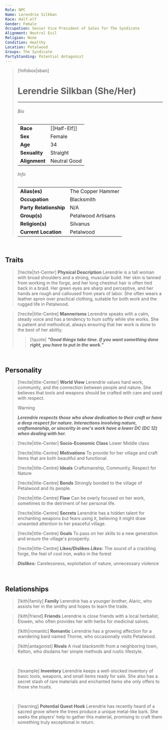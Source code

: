 ```yaml
---
Role: NPC
Name: Lerendrie Silkban
Race: Half-elf
Gender: Female
Occupation: Senior Vice President of Sales for The Syndicate
Alignment: Neutral Evil
Religion: None
Condition: Healthy
Location: Petalwood
Groups: The Syndicate
PartyStanding: Potential Antagonist
---
```


> [!infobox|sban]
> # Lerendrie Silkban (She/Her)
>---
>
> ###### Bio
>  | | |
> |---|---|
> | **Race** | [[Half-Elf]] |
> | **Sex** |  Female |
> | **Age** | 34 |
> | **Sexuality** |  Straight |
> | **Alignment** | Neutral Good |
> 
> ###### Info
> 
>  | | |
> |---|---|
> | **Alias(es)** | The Copper Hammer |
> | **Occupation** | Blacksmith |
> | **Party Relationship** | N/A |
> | **Group(s)** | Petalwood Artisans |
> | **Religion(s)** | Silvanus |
> | **Current Location** | Petalwood |

<br>

## Traits

> [!recite|txt-Center] **Physical Description**
> Lerendrie is a tall woman with broad shoulders and a strong, muscular build. Her skin is tanned from working in the forge, and her long chestnut hair is often tied back in a braid. Her green eyes are sharp and perceptive, and her hands are rough and calloused from years of labor. She often wears a leather apron over practical clothing, suitable for both work and the rugged life in Petalwood.

> [!recite|title-Centre] **Mannerisms**
> Lerendrie speaks with a calm, steady voice and has a tendency to hum softly while she works. She is patient and methodical, always ensuring that her work is done to the best of her ability.
>> [!quote] ***"Good things take time. If you want something done right, you have to put in the work."***

<br>

## Personality

> [!recite|title-Center] **World View**
> Lerendrie values hard work, community, and the connection between people and nature. She believes that tools and weapons should be crafted with care and used with respect.
> 
> > [!warning]
> > ***Lerendrie respects those who show dedication to their craft or have a deep respect for nature. Interactions involving nature, craftsmanship, or sincerity in one's work have a lower DC (DC 12) when dealing with her.***

> [!recite|title-Center] **Socio-Economic Class**
> Lower Middle class

> [!recite|title-Centre] **Motivations**
> To provide for her village and craft items that are both beautiful and functional.

> [!recite|title-Centre] **Ideals**
> Craftsmanship, Community, Respect for Nature

> [!recite|title-Centre] **Bonds**
> Strongly bonded to the village of Petalwood and its people.

> [!recite|title-Centre] **Flaw**
> Can be overly focused on her work, sometimes to the detriment of her personal life.

> [!recite|title-Centre] **Secrets**
> Lerendrie has a hidden talent for enchanting weapons but fears using it, believing it might draw unwanted attention to her peaceful village.

> [!recite|title-Centre] **Goals**
> To pass on her skills to a new generation and ensure the village's prosperity.

> [!recite|title-Centre] **Likes/Dislikes**
> ***Likes:*** The sound of a crackling forge, the feel of cool iron, walks in the forest
>
> ***Dislikes:*** Carelessness, exploitation of nature, unnecessary violence

<br>

## Relationships

> [!kith|family] **Family** 
> Lerendrie has a younger brother, Alaric, who assists her in the smithy and hopes to learn the trade.
> 

> [!kith|friend]  **Friends** 
> Lerendrie is close friends with a local herbalist, Elowen, who often provides her with herbs for medicinal salves.
> 

> [!kith|romantic]  **Romantic**
> Lerendrie has a growing affection for a wandering bard named Thorne, who occasionally visits Petalwood.
> 

> [!kith|antagonist]  **Rivals** 
> A rival blacksmith from a neighboring town, Kelton, who disdains her simple methods and rustic lifestyle.
>


<br>

> [!example] **Inventory**
> Lerendrie keeps a well-stocked inventory of basic tools, weapons, and small items ready for sale. She also has a secret stash of rare materials and enchanted items she only offers to those she trusts.

<br>

> [!warning] **Potential Quest Hook**
> Lerendrie has recently heard of a sacred grove where the trees produce a unique metal-like bark. She seeks the players' help to gather this material, promising to craft them something truly exceptional in return.

<br>
